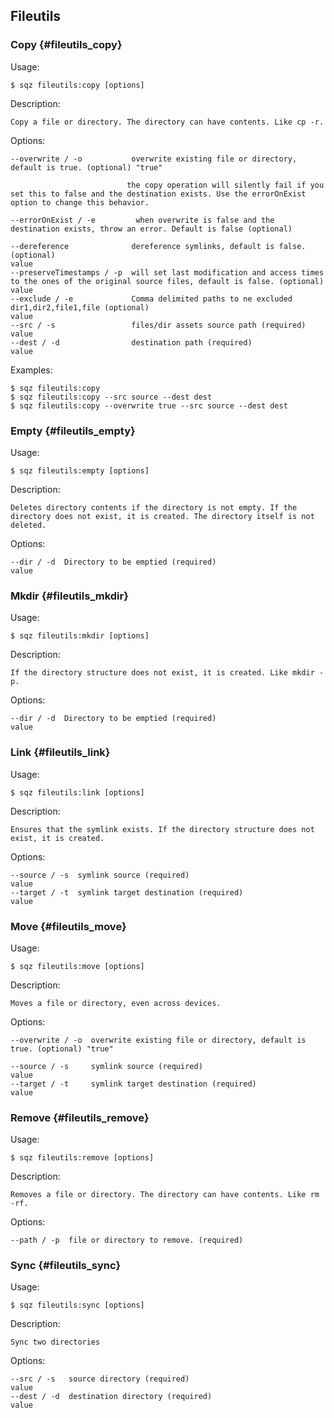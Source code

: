 
## Fileutils 


### Copy {#fileutils_copy}

 
 Usage: 

    $ sqz fileutils:copy [options]

 Description:

    Copy a file or directory. The directory can have contents. Like cp -r.

 Options:

    --overwrite / -o           overwrite existing file or directory, default is true. (optional) "true"

                              the copy operation will silently fail if you set this to false and the destination exists. Use the errorOnExist option to change this behavior.
 
    --errorOnExist / -e         when overwrite is false and the destination exists, throw an error. Default is false (optional)
 
    --dereference              dereference symlinks, default is false. (optional)
    value 
    --preserveTimestamps / -p  will set last modification and access times to the ones of the original source files, default is false. (optional)
    value 
    --exclude / -e             Comma delimited paths to ne excluded dir1,dir2,file1,file (optional)
    value 
    --src / -s                 files/dir assets source path (required)
    value 
    --dest / -d                destination path (required)
    value 

 Examples:

    $ sqz fileutils:copy 
    $ sqz fileutils:copy --src source --dest dest
    $ sqz fileutils:copy --overwrite true --src source --dest dest

### Empty {#fileutils_empty}

 
 Usage: 

    $ sqz fileutils:empty [options]

 Description:

    Deletes directory contents if the directory is not empty. If the directory does not exist, it is created. The directory itself is not deleted.

 Options:

    --dir / -d  Directory to be emptied (required)
    value 

### Mkdir {#fileutils_mkdir}

 
 Usage: 

    $ sqz fileutils:mkdir [options]

 Description:

    If the directory structure does not exist, it is created. Like mkdir -p.

 Options:

    --dir / -d  Directory to be emptied (required)
    value 

### Link {#fileutils_link}

 
 Usage: 

    $ sqz fileutils:link [options]

 Description:

    Ensures that the symlink exists. If the directory structure does not exist, it is created.

 Options:

    --source / -s  symlink source (required)
    value 
    --target / -t  symlink target destination (required)
    value 

### Move {#fileutils_move}

 
 Usage: 

    $ sqz fileutils:move [options]

 Description:

    Moves a file or directory, even across devices.

 Options:

    --overwrite / -o  overwrite existing file or directory, default is true. (optional) "true"
 
    --source / -s     symlink source (required)
    value 
    --target / -t     symlink target destination (required)
    value 

### Remove {#fileutils_remove}

 
 Usage: 

    $ sqz fileutils:remove [options]

 Description:

    Removes a file or directory. The directory can have contents. Like rm -rf.

 Options:

    --path / -p  file or directory to remove. (required)
 

### Sync {#fileutils_sync}

 
 Usage: 

    $ sqz fileutils:sync [options]

 Description:

    Sync two directories

 Options:

    --src / -s   source directory (required)
    value 
    --dest / -d  destination directory (required)
    value 
